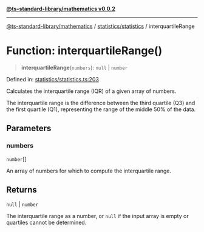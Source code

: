[**@ts-standard-library/mathematics v0.0.2**](../../../README.md)

***

[@ts-standard-library/mathematics](../../../README.md) / [statistics/statistics](../README.md) / interquartileRange

# Function: interquartileRange()

> **interquartileRange**(`numbers`): `null` \| `number`

Defined in: [statistics/statistics.ts:203](https://github.com/gabaudette/ts-stdlib/blob/725aff52e6f28b9942b278b955914b3ace9f325c/packages/mathematics/src/statistics/statistics.ts#L203)

Calculates the interquartile range (IQR) of a given array of numbers.

The interquartile range is the difference between the third quartile (Q3) and the first quartile (Q1),
representing the range of the middle 50% of the data.

## Parameters

### numbers

`number`[]

An array of numbers for which to compute the interquartile range.

## Returns

`null` \| `number`

The interquartile range as a number, or `null` if the input array is empty or quartiles cannot be determined.
